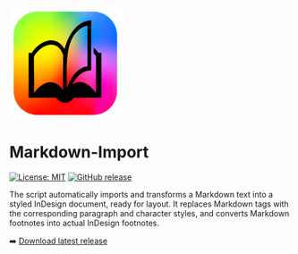 <img src="docs/images/automaticbook-logo.png" alt="Mon logo" width="200"/>

# Markdown-Import

[![License: MIT](https://img.shields.io/badge/License-MIT-yellow.svg)](https://opensource.org/licenses/MIT)
[![GitHub release](https://img.shields.io/github/v/release/lab-Spectral/Markdown-Import?include_prereleases&sort=semver)](https://github.com/lab-Spectral/Markdown-Import/releases/latest)

The script automatically imports and transforms a Markdown text into a styled InDesign document, ready for layout. It replaces Markdown tags with the corresponding paragraph and character styles, and converts Markdown footnotes into actual InDesign footnotes.

➡️ [Download latest release](https://github.com/lab-Spectral/Markdown-Import/releases/latest)
